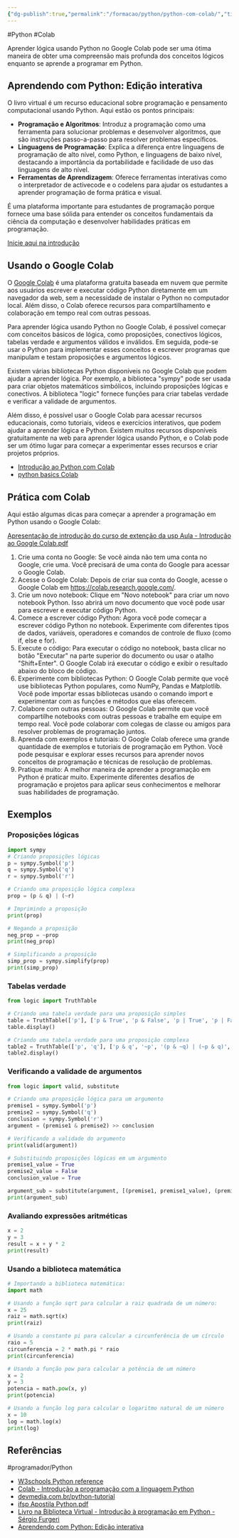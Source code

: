 ```yaml
---
{"dg-publish":true,"permalink":"/formacao/python/python-com-colab/","title":"Python com Colab","metatags":{"description":"plataforma gratuita baseada em nuvem que permite aos usuários escrever e executar código Python diretamente em um navegador da web"},"noteIcon":1,"updated":"2025-06-26T17:51:31.717-03:00"}
---
```


#Python #Colab

Aprender lógica usando Python no Google Colab pode ser uma ótima maneira de obter uma compreensão mais profunda dos conceitos lógicos enquanto se aprende a programar em Python.

## Aprendendo com Python: Edição interativa

O livro virtual é um recurso educacional sobre programação e pensamento computacional usando Python. Aqui estão os pontos principais:

- **Programação e Algoritmos**: Introduz a programação como uma ferramenta para solucionar problemas e desenvolver algoritmos, que são instruções passo-a-passo para resolver problemas específicos.
- **Linguagens de Programação**: Explica a diferença entre linguagens de programação de alto nível, como Python, e linguagens de baixo nível, destacando a importância da portabilidade e facilidade de uso das linguagens de alto nível.
- **Ferramentas de Aprendizagem**: Oferece ferramentas interativas como o interpretador de activecode e o codelens para ajudar os estudantes a aprender programação de forma prática e visual.

É uma plataforma importante para estudantes de programação porque fornece uma base sólida para entender os conceitos fundamentais da ciência da computação e desenvolver habilidades práticas em programação.

[Inicie aqui na introdução](https://panda.ime.usp.br/pensepy/static/pensepy/01-Introducao/introducao.html)

## Usando o Google Colab

O [Google Colab](https://colab.research.google.com/notebooks/intro.ipynb) é uma plataforma gratuita baseada em nuvem que permite aos usuários escrever e executar código Python diretamente em um navegador da web, sem a necessidade de instalar o Python no computador local. Além disso, o Colab oferece recursos para compartilhamento e colaboração em tempo real com outras pessoas.

Para aprender lógica usando Python no Google Colab, é possível começar com conceitos básicos de lógica, como proposições, conectivos lógicos, tabelas verdade e argumentos válidos e inválidos. Em seguida, pode-se usar o Python para implementar esses conceitos e escrever programas que manipulam e testam proposições e argumentos lógicos.

Existem várias bibliotecas Python disponíveis no Google Colab que podem ajudar a aprender lógica. Por exemplo, a biblioteca "sympy" pode ser usada para criar objetos matemáticos simbólicos, incluindo proposições lógicas e conectivos. A biblioteca "logic" fornece funções para criar tabelas verdade e verificar a validade de argumentos.

Além disso, é possível usar o Google Colab para acessar recursos educacionais, como tutoriais, vídeos e exercícios interativos, que podem ajudar a aprender lógica e Python. Existem muitos recursos disponíveis gratuitamente na web para aprender lógica usando Python, e o Colab pode ser um ótimo lugar para começar a experimentar esses recursos e criar projetos próprios.

- [Introdução ao Python com Colab](https://colab.research.google.com/github/gbnegrini/monitoria-processamento-imagens/blob/main/INF0018_1_Introducao_Python.ipynb)
- [python basics Colab](https://colab.research.google.com/github/data-psl/lectures2020/blob/master/notebooks/01_python_basics.ipynb#scrollTo=YV4sYCn8EPwb)

## Prática com Colab

Aqui estão algumas dicas para começar a aprender a programação em Python usando o Google Colab:

[Apresentação de introdução do curso de extenção da usp Aula - Introdução ao Google Colab.pdf](https://cursosextensao.usp.br/pluginfile.php/741622/mod_resource/content/0/Aula%202%20-%20Parte%202%20-%20Introdu%C3%A7%C3%A3o%20ao%20Google%20Colab.pdf)

1. Crie uma conta no Google: Se você ainda não tem uma conta no Google, crie uma. Você precisará de uma conta do Google para acessar o Google Colab.
2. Acesse o Google Colab: Depois de criar sua conta do Google, acesse o Google Colab em <https://colab.research.google.com/>.
3. Crie um novo notebook: Clique em "Novo notebook" para criar um novo notebook Python. Isso abrirá um novo documento que você pode usar para escrever e executar código Python.
4. Comece a escrever código Python: Agora você pode começar a escrever código Python no notebook. Experimente com diferentes tipos de dados, variáveis, operadores e comandos de controle de fluxo (como if, else e for).
5. Execute o código: Para executar o código no notebook, basta clicar no botão "Executar" na parte superior do documento ou usar o atalho "Shift+Enter". O Google Colab irá executar o código e exibir o resultado abaixo do bloco de código.
6. Experimente com bibliotecas Python: O Google Colab permite que você use bibliotecas Python populares, como NumPy, Pandas e Matplotlib. Você pode importar essas bibliotecas usando o comando import e experimentar com as funções e métodos que elas oferecem.
7. Colabore com outras pessoas: O Google Colab permite que você compartilhe notebooks com outras pessoas e trabalhe em equipe em tempo real. Você pode colaborar com colegas de classe ou amigos para resolver problemas de programação juntos.
8. Aprenda com exemplos e tutoriais: O Google Colab oferece uma grande quantidade de exemplos e tutoriais de programação em Python. Você pode pesquisar e explorar esses recursos para aprender novos conceitos de programação e técnicas de resolução de problemas.
9. Pratique muito: A melhor maneira de aprender a programação em Python é praticar muito. Experimente diferentes desafios de programação e projetos para aplicar seus conhecimentos e melhorar suas habilidades de programação.

## Exemplos

### Proposições lógicas

```python
import sympy
# Criando proposições lógicas
p = sympy.Symbol('p')
q = sympy.Symbol('q')
r = sympy.Symbol('r')

# Criando uma proposição lógica complexa
prop = (p & q) | (~r)

# Imprimindo a proposição
print(prop)

# Negando a proposição
neg_prop = ~prop
print(neg_prop)

# Simplificando a proposição
simp_prop = sympy.simplify(prop)
print(simp_prop)
```

### Tabelas verdade

```python
from logic import TruthTable

# Criando uma tabela verdade para uma proposição simples
table = TruthTable(['p'], ['p & True', 'p & False', 'p | True', 'p | False'])
table.display()

# Criando uma tabela verdade para uma proposição complexa
table2 = TruthTable(['p', 'q'], ['p & q', '~p', '(p & ~q) | (~p & q)', 'p <-> q'])
table2.display()
```

### Verificando a validade de argumentos

```python
from logic import valid, substitute

# Criando uma proposição lógica para um argumento
premise1 = sympy.Symbol('p')
premise2 = sympy.Symbol('q')
conclusion = sympy.Symbol('r')
argument = (premise1 & premise2) >> conclusion

# Verificando a validade do argumento
print(valid(argument))

# Substituindo proposições lógicas em um argumento
premise1_value = True
premise2_value = False
conclusion_value = True

argument_sub = substitute(argument, [(premise1, premise1_value), (premise2, premise2_value), (conclusion, conclusion_value)])
print(argument_sub)
```

### Avaliando expressões aritméticas

```python
x = 2
y = 3
result = x + y * 2
print(result)
```

### Usando a biblioteca matemática

```python
# Importando a biblioteca matemática:
import math

# Usando a função sqrt para calcular a raiz quadrada de um número:
x = 25
raiz = math.sqrt(x)
print(raiz)

# Usando a constante pi para calcular a circunferência de um círculo
raio = 5
circunferencia = 2 * math.pi * raio
print(circunferencia)

# Usando a função pow para calcular a potência de um número
x = 2
y = 3
potencia = math.pow(x, y)
print(potencia)

# Usando a função log para calcular o logaritmo natural de um número
x = 10
log = math.log(x)
print(log)
```

## Referências

#programador/Python 

- [W3schools Python reference](https://www.w3schools.com/python/default.asp)
- [Colab - Introdução a programação com a linguagem Python](https://colab.research.google.com/drive/17DTWLVeBgIuwp-FYGIsAxlaj_mRNNMkK?usp=sharing#scrollTo=-F7LD5SJy2eq)
- [devmedia.com.br/python-tutorial](https://www.devmedia.com.br/python-tutorial/33274)
- [ifsp  Apostila Python.pdf](http://antigo.scl.ifsp.edu.br/portal/arquivos/2016.05.04_Apostila_Python_-_PET_ADS_S%C3%A3o_Carlos.pdf)
- [Livro na Biblioteca Virtual - Introdução à programação em Python - Sérgio Furgeri](https://bibliotecadigitalsenac.com.br/#/?contentInfo=3011)
- [Aprendendo com Python: Edição interativa](https://panda.ime.usp.br/pensepy/static/pensepy/index.html)
